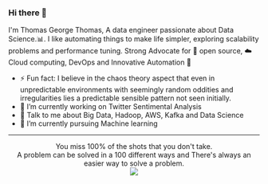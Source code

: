 ### Hi there 👋

I'm Thomas George Thomas, A data engineer passionate about Data Science.:bar_chart:. I like automating things to make life simpler, exploring scalability problems and performance tuning. Strong Advocate for 📜 open source, :cloud: Cloud computing, DevOps and Innovative Automation :robot: 


- ⚡ Fun fact: I believe in the chaos theory aspect that even in unpredictable environments with seemingly random oddities and irregularities lies a predictable sensible pattern not seen initially.
- 🔭 I’m currently working on Twitter Sentimental Analysis
- 💬 Talk to me about Big Data, Hadoop, AWS, Kafka and Data Science
- 🌱 I’m currently pursuing Machine learning


<!--
**Thomas-George-T/Thomas-George-T** is a ✨ _special_ ✨ repository because its `README.md` (this file) appears on your GitHub profile.

Here are some ideas to get you started:

- 🔭 I’m currently working on ...
- 🌱 I’m currently learning ...
- 👯 I’m looking to collaborate on ...
- 🤔 I’m looking for help with ...
- 💬 Ask me about ...
- 📫 How to reach me: ...
- 😄 Pronouns: ...
- ⚡ Fun fact: ...
-->

<hr>

<p align="center">
  You miss 100% of the shots that you don't take.
  <br>
  A problem can be solved in a 100 different ways and There's always an easier way to solve a problem.
  <br>
  <img src="https://visitor-badge.glitch.me/badge?page_id=Thomas-George-T.Thomas-George-T"/>
</p>
